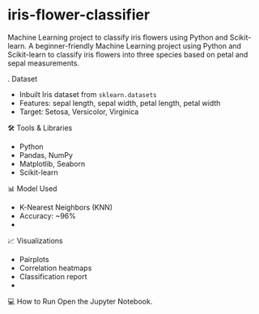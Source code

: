 # iris-flower-classifier
Machine Learning project to classify iris flowers using Python and Scikit-learn.
A beginner-friendly Machine Learning project using Python and Scikit-learn to classify iris flowers into three species based on petal and sepal measurements.

. Dataset
- Inbuilt Iris dataset from `sklearn.datasets`
- Features: sepal length, sepal width, petal length, petal width
- Target: Setosa, Versicolor, Virginica

 🛠️ Tools & Libraries
- Python
- Pandas, NumPy
- Matplotlib, Seaborn
- Scikit-learn

📊 Model Used
- K-Nearest Neighbors (KNN)
- Accuracy: ~96%
- 
 📈 Visualizations
- Pairplots
- Correlation heatmaps
- Classification report
- 
 💻 How to Run
Open the Jupyter Notebook.



